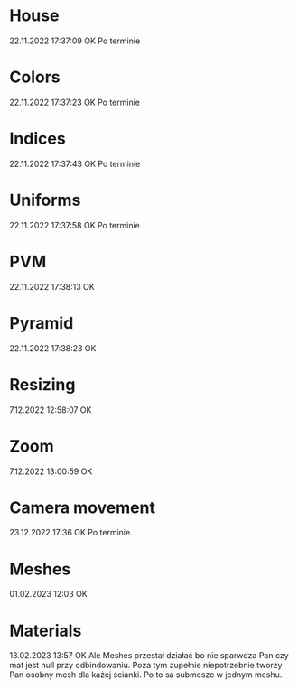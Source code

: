 # House

22.11.2022 17:37:09 OK
Po terminie

# Colors

22.11.2022 17:37:23 OK
Po terminie

# Indices

22.11.2022 17:37:43 OK
Po terminie


# Uniforms

22.11.2022 17:37:58 OK
Po terminie

# PVM

22.11.2022 17:38:13 OK

# Pyramid

22.11.2022 17:38:23 OK

# Resizing

7.12.2022 12:58:07 OK

# Zoom

7.12.2022 13:00:59 OK

# Camera movement

23.12.2022 17:36 OK
Po terminie. 

# Meshes

01.02.2023 12:03 OK

# Materials

13.02.2023 13:57 OK
Ale Meshes przestał działać bo nie sparwdza Pan czy mat jest null przy odbindowaniu. Poza tym zupełnie niepotrzebnie tworzy Pan osobny mesh dla każej ścianki. Po to sa submesze w jednym meshu.

